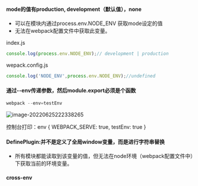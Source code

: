 #### mode的值有production, development（默认值），none

- 可以在模块内通过process.env.NODE_ENV 获取mode设定的值
- 无法在webpack配置文件中获取此变量。

index.js

```js
console.log(process.env.NODE_ENV);// development | production
```

wepack.config.js

```js
console.log('NODE_ENV',process.env.NODE_ENV);//undefined
```

#### 通过--env传递参数，然后module.export必须是个函数

```js
webpack --env=testEnv 
```

![image-20220625222338265](D:\Project\note\webpack\assets\image-20220625222338265.png)

控制台打印：env { WEBPACK_SERVE: true, testEnv: true }

#### DefinePlugin:并不是定义了全局window变量，而是进行字符串替换

- 所有模块都能读取到该变量的值，但无法在node环境（webpack配置文件中）下获取当前的环境变量。

  

#### cross-env

